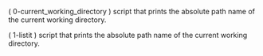(  0-current_working_directory   )   script that prints the absolute path name of the current working directory.

(  1-listit   )   script that prints the absolute path name of the current working directory.